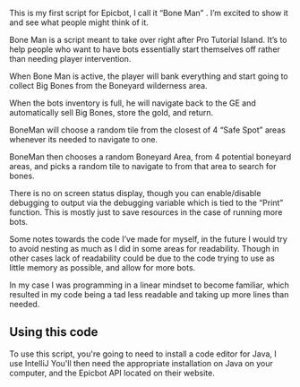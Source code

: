 This is my first script for Epicbot, I call it “Bone Man” . I’m excited to show it and see what people might think of it. 

Bone Man is a script meant to take over right after Pro Tutorial Island. It’s to help people who want to have bots essentially start themselves off rather than needing player intervention. 

When Bone Man is active, the player will bank everything and start going to collect Big Bones from the Boneyard wilderness area. 

When the bots inventory is full, he will navigate back to the GE and automatically sell Big Bones, store the gold, and return. 

BoneMan will choose a random tile from the closest of 4 “Safe Spot” areas whenever its needed to navigate to one. 

BoneMan then chooses a random Boneyard Area, from 4 potential boneyard areas, and picks a random tile to navigate to from that area to search for bones. 

There is no on screen status display, though you can enable/disable debugging to output via the debugging variable which is tied to the “Print” function. This is mostly just to save resources in the case of running more bots. 

Some notes towards the code I’ve made for myself, in the future I would try to avoid nesting as much as I did in some areas for readability. Though in other cases lack of readability could be due to the code trying to use as little memory as possible, and allow for more bots. 

In my case I was programming in a linear mindset to become familiar, which resulted in my code being a tad less readable and taking up more lines than needed. 
## Using this code

To use this script, you're going to need to install a code editor for Java, I use IntelliJ 
You'll then need the appropriate installation on Java on your computer, and the Epicbot API located on their website. 
